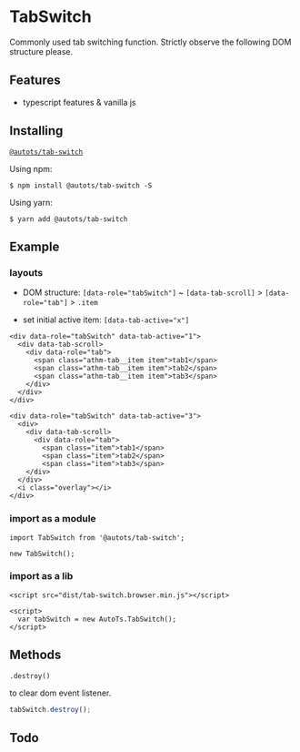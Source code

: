 # TabSwitch

Commonly used tab switching function. Strictly observe the following DOM structure please.

## Features

+ typescript features & vanilla js  

## Installing

[`@autots/tab-switch`](https://www.npmjs.com/package/@autots/tab-switch)

Using npm:

```
$ npm install @autots/tab-switch -S
```

Using yarn:

```
$ yarn add @autots/tab-switch
```

## Example

### layouts

- DOM structure: `[data-role="tabSwitch"]` ~ `[data-tab-scroll]` > `[data-role="tab"]` > `.item`

- set initial active item: `[data-tab-active="x"]` 

```
<div data-role="tabSwitch" data-tab-active="1">
  <div data-tab-scroll>
    <div data-role="tab">
      <span class="athm-tab__item item">tab1</span>
      <span class="athm-tab__item item">tab2</span>
      <span class="athm-tab__item item">tab3</span>
    </div>
  </div>
</div>
```

```
<div data-role="tabSwitch" data-tab-active="3">
  <div>
    <div data-tab-scroll>
      <div data-role="tab">
        <span class="item">tab1</span>
        <span class="item">tab2</span>
        <span class="item">tab3</span>
    </div>
  </div>
  <i class="overlay"></i>
</div>
```

### import as a module

```
import TabSwitch from '@autots/tab-switch';

new TabSwitch();
```

### import as a lib

```
<script src="dist/tab-switch.browser.min.js"></script>

<script>
  var tabSwitch = new AutoTs.TabSwitch();
</script>
```

## Methods

`.destroy()`

to clear dom event listener.

``` js
tabSwitch.destroy();
```

## Todo
